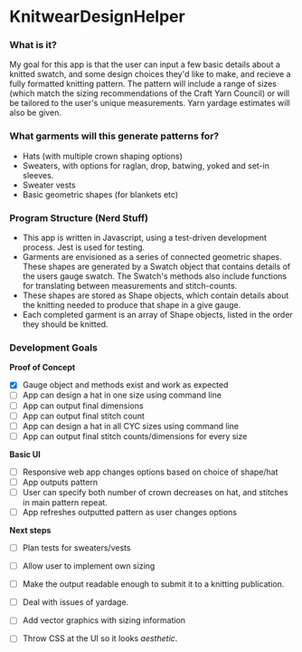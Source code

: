 # KnitwearDesignHelper

### What is it?
My goal for this app is that the user can input a few basic details about a knitted swatch, and some design choices they'd like to make, and recieve a fully formatted knitting pattern. The pattern will include a range of sizes (which match the sizing recommendations of the Craft Yarn Council) or will be tailored to the user's unique measurements. Yarn yardage estimates will also be given. 

### What garments will this generate patterns for?
- Hats (with multiple crown shaping options)
- Sweaters, with options for raglan, drop, batwing, yoked and set-in sleeves.
- Sweater vests
- Basic geometric shapes (for blankets etc)

### Program Structure (Nerd Stuff)
- This app is written in Javascript, using a test-driven development process. Jest is used for testing.  
- Garments are envisioned as a series of connected geometric shapes. These shapes are generated by a Swatch object that contains details of the users gauge swatch. The Swatch's methods also include functions for translating between measurements and stitch-counts.
- These shapes are stored as Shape objects, which contain details about the knitting needed to produce that shape in a give gauge.
- Each completed garment is an array of Shape objects, listed in the order they should be knitted. 

### Development Goals
**Proof of Concept**
- [x] Gauge object and methods exist and work as expected
- [ ] App can design a hat in one size using command line
- [ ] App can output final dimensions
- [ ] App can output final stitch count
-  [ ] App can design a hat in all CYC sizes using command line 
-  [ ] App can output final stitch counts/dimensions for every size

**Basic UI**
- [ ] Responsive web app changes options based on choice of shape/hat
- [ ] App outputs pattern
- [ ] User can specify both number of crown decreases on hat, and stitches in main pattern repeat.
- [ ] App refreshes outputted pattern as user changes options

**Next steps**
- [ ] Plan tests for sweaters/vests
- [ ] Allow user to implement own sizing
- [ ] Make the output readable enough to submit it to a knitting publication.
- [ ] Deal with issues of yardage.
- [ ] Add vector graphics with sizing information
- [ ] Throw CSS at the UI so it looks *aesthetic*.



